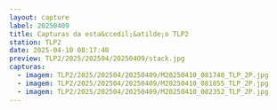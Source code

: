 ```yaml
---
layout: capture
label: 20250409
title: Capturas da esta&ccedil;&atilde;o TLP2
station: TLP2
date: 2025-04-10 08:17:40
preview: TLP2/2025/202504/20250409/stack.jpg
capturas:
  - imagem: TLP2/2025/202504/20250409/M20250410_081740_TLP_2P.jpg
  - imagem: TLP2/2025/202504/20250409/M20250410_081855_TLP_2P.jpg
  - imagem: TLP2/2025/202504/20250409/M20250410_082352_TLP_2P.jpg
---
```

